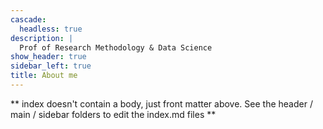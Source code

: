 ```yaml
---
cascade:
  headless: true
description: |
  Prof of Research Methodology & Data Science
show_header: true
sidebar_left: true
title: About me
---
```


** index doesn't contain a body, just front matter above.
See the header / main / sidebar folders to edit the index.md files **

